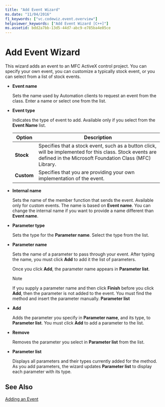 ```yaml
---
title: "Add Event Wizard"
ms.date: "11/04/2016"
f1_keywords: ["vc.codewiz.event.overview"]
helpviewer_keywords: ["Add Event Wizard [C++]"]
ms.assetid: bdd2a7bb-13d5-44d7-abc9-e785ba4e05ce
---
```

# Add Event Wizard

This wizard adds an event to an MFC ActiveX control project. You can specify your own event, you can customize a typically stock event, or you can select from a list of stock events.

- **Event name**

   Sets the name used by Automation clients to request an event from the class. Enter a name or select one from the list.

- **Event type**

   Indicates the type of event to add. Available only if you select from the **Event Name** list.

   |Option|Description|
   |------------|-----------------|
   |**Stock**|Specifies that a stock event, such as a button click, will be implemented for this class. Stock events are defined in the Microsoft Foundation Class (MFC) Library.|
   |**Custom**|Specifies that you are providing your own implementation of the event.|

- **Internal name**

   Sets the name of the member function that sends the event. Available only for custom events. The name is based on **Event name**. You can change the internal name if you want to provide a name different than **Event name**.

- **Parameter type**

   Sets the type for the **Parameter name**. Select the type from the list.

- **Parameter name**

   Sets the name of a parameter to pass through your event. After typing the name, you must click **Add** to add it the list of parameters.

   Once you click **Add**, the parameter name appears in **Parameter list**.

   > [!NOTE]
   > If you supply a parameter name and then click **Finish** before you click **Add**, then the parameter is not added to the event. You must find the method and insert the parameter manually. **Parameter list**

- **Add**

   Adds the parameter you specify in **Parameter name**, and its type, to **Parameter list**. You must click **Add** to add a parameter to the list.

- **Remove**

   Removes the parameter you select in **Parameter list** from the list.

- **Parameter list**

   Displays all parameters and their types currently added for the method. As you add parameters, the wizard updates **Parameter list** to display each parameter with its type.

## See Also

[Adding an Event](../ide/adding-an-event-visual-cpp.md)